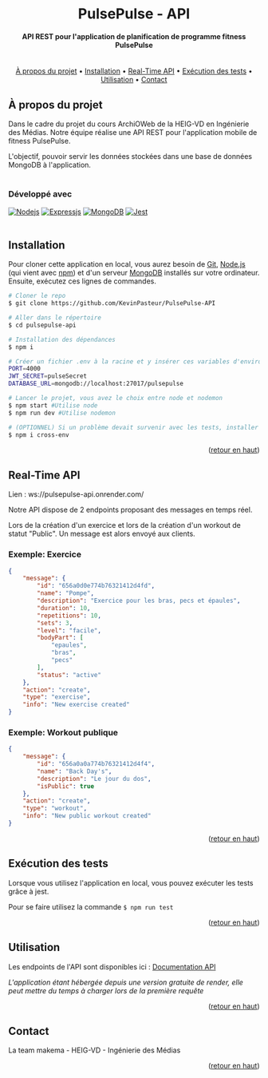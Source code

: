 <a name="retour-en-haut"></a>
<h1 align="center">
  PulsePulse - API
  <br>
</h1>

<h4 align="center">API REST pour l'application de planification de programme fitness PulsePulse
    <br><br>
</h4>

<p align="center">
  <a href="#à-propos-du-projet">À propos du projet</a> •
  <a href="#installation">Installation</a> •
  <a href="#real-time-api">Real-Time API</a> •
  <a href="#exécution-des-tests">Exécution des tests</a> •
  <a href="#utilisation">Utilisation</a> •
  <a href="#contact">Contact</a>
</p>


## À propos du projet
Dans le cadre du projet du cours ArchiOWeb de la HEIG-VD en Ingénierie des Médias. Notre équipe réalise une API REST pour l'application mobile de fitness PulsePulse. 

L'objectif, pouvoir servir les données stockées dans une base de données MongoDB à l'application.
<br><br>
### Développé avec

[![Nodejs][Nodejs.com]][Nodejs-url] [![Expressjs][Expressjs.com]][Expressjs-url] [![MongoDB][MongoDB.com]][MongoDB-url] [![Jest][Jest.com]][Jest-url]
<br><br>
## Installation
Pour cloner cette application en local, vous aurez besoin de [Git](https://git-scm.com/downloads), [Node.js](https://nodejs.org/en/download/) (qui vient avec [npm](http://npmjs.com)) et d'un serveur [MongoDB](https://www.mongodb.com/) installés sur votre ordinateur. Ensuite, exécutez ces lignes de commandes.

```bash
# Cloner le repo
$ git clone https://github.com/KevinPasteur/PulsePulse-API

# Aller dans le répertoire
$ cd pulsepulse-api

# Installation des dépendances
$ npm i

# Créer un fichier .env à la racine et y insérer ces variables d'environnements
PORT=4000
JWT_SECRET=pulseSecret
DATABASE_URL=mongodb://localhost:27017/pulsepulse

# Lancer le projet, vous avez le choix entre node et nodemon
$ npm start #Utilise node
$ npm run dev #Utilise nodemon

# (OPTIONNEL) Si un problème devait survenir avec les tests, installer cross-env
$ npm i cross-env

```

<p align="right">(<a href="#retour-en-haut">retour en haut</a>)</p>

## Real-Time API

Lien : ws://pulsepulse-api.onrender.com/

Notre API dispose de 2 endpoints proposant des messages en temps réel.

Lors de la création d'un exercice et lors de la création d'un workout de statut "Public".
Un message est alors envoyé aux clients.

### Exemple: Exercice
```json
{
    "message": {
        "id": "656a0d0e774b76321412d4fd",
        "name": "Pompe",
        "description": "Exercice pour les bras, pecs et épaules",
        "duration": 10,
        "repetitions": 10,
        "sets": 3,
        "level": "facile",
        "bodyPart": [
            "epaules",
            "bras",
            "pecs"
        ],
        "status": "active"
    },
    "action": "create",
    "type": "exercise",
    "info": "New exercise created"
}
```

### Exemple: Workout publique
```json
{
    "message": {
        "id": "656a0a0a774b76321412d4f4",
        "name": "Back Day's",
        "description": "Le jour du dos",
        "isPublic": true
    },
    "action": "create",
    "type": "workout",
    "info": "New public workout created"
}
```
<p align="right">(<a href="#retour-en-haut">retour en haut</a>)</p>

## Exécution des tests

Lorsque vous utilisez l'application en local, vous pouvez exécuter les tests grâce à jest.

Pour se faire utilisez la commande ``` $ npm run test ```

<p align="right">(<a href="#retour-en-haut">retour en haut</a>)</p>

## Utilisation

Les endpoints de l'API sont disponibles ici : <a href="https://pulsepulse-api.onrender.com/api-docs/"> Documentation API </a>

<em> L'application étant hébergée depuis une version gratuite de render, elle peut mettre du temps à charger lors de la première requête </em>

<p align="right">(<a href="#retour-en-haut">retour en haut</a>)</p>

## Contact
La team makema - HEIG-VD - Ingénierie des Médias

<p align="right">(<a href="#retour-en-haut">retour en haut</a>)</p>

<!-- MARKDOWN LINKS & IMAGES -->
<!-- https://www.markdownguide.org/basic-syntax/#reference-style-links -->
[MongoDB-url]: https://www.mongodb.com/
[MongoDB.com]: https://img.shields.io/badge/MongoDB-%234ea94b.svg?style=for-the-badge&logo=mongodb&logoColor=white
[Nodejs-url]: https://nodejs.org
[Nodejs.com]: https://img.shields.io/badge/Node.js-43853D?style=for-the-badge&logo=node.js&logoColor=white
[Expressjs-url]: https://expressjs.com/
[Expressjs.com]: https://img.shields.io/badge/Express.js-404D59?style=for-the-badge
[Jest-url]: https://jestjs.io/
[Jest.com]: https://img.shields.io/badge/Jest-323330?style=for-the-badge&logo=Jest&logoColor=white
